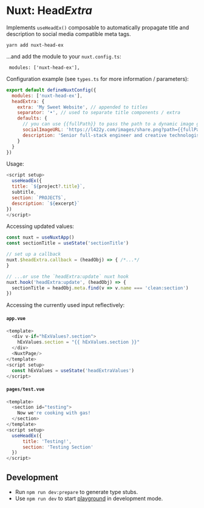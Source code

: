 # Nuxt: Head<em>Extra</em>

Implements `useHeadEx()` composable to automatically propagate title and description to social media compatible meta
tags.

```shell
yarn add nuxt-head-ex
```

...and add the module to your `nuxt.config.ts`:

```shell
 modules: ['nuxt-head-ex'],
```

Configuration example (see `types.ts` for more information / parameters):

```js
export default defineNuxtConfig({
  modules: ['nuxt-head-ex'],
  headExtra: {
    extra: 'My Sweet Website', // appended to titles
    separator: '•', // used to separate title components / extra
    defaults: {
      // you can use {{fullPath}} to pass the path to a dynamic image generator
      socialImageURL: 'https://l422y.com/images/share.png?path={{fullPath}}',
      description: 'Senior full-stack engineer and creative technologist with over 20 years’ experience and a focus in software, interactive and web development.'
    }
  }
})
```

Usage:

```js
<script setup>
  useHeadEx({
  title: `${project?.title}`,
  subtitle,
  section: `PROJECTS`,
  description: `${excerpt}`
})
</script>
```

Accessing updated values:

```js
const nuxt = useNuxtApp()
const sectionTitle = useState('sectionTitle')

// set up a callback
nuxt.$headExtra.callback = (headObj) => { /*...*/
}

// ...or use the `headExtra:update` nuxt hook
nuxt.hook('headExtra:update', (headObj) => {
  sectionTitle = headObj.meta.find(v => v.name === 'clean:section')
})
```

Accessing the currently used input reflectively:

#### **`app.vue`**
```js
<template>
  <div v-if="hExValues?.section">
    hExValues.section = "{{ hExValues.section }}"
  </div>
  <NuxtPage/>
</template>
<script setup>
  const hExValues = useState('headExtraValues')
</script>
```
#### **`pages/test.vue`**
```js
<template>
  <section id="testing">
    Now we're cooking with gas!
  </section>
</template>
<script setup>
  useHeadEx({
      title: 'Testing!', 
      section: 'Testing Section'
  })
</script>
```

## Development

- Run `npm run dev:prepare` to generate type stubs.
- Use `npm run dev` to start [playground](./playground) in development mode.
